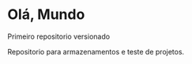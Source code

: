 # Olá, Mundo
 Primeiro repositorio versionado

 Repositorio para armazenamentos e teste de projetos.